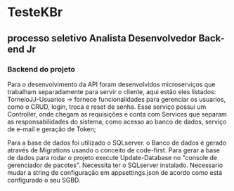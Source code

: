 # TesteKBr
## processo seletivo Analista Desenvolvedor Back-end Jr

### Backend do projeto

Para o desenvolvimento da API foram desenvolvidos microserviços que trabalham separadamente para servir o cliente, aqui estão eles listados:
TorneioJJ-Usuarios -> fornece funcionalidades para gerenciar os usuarios, como o CRUD, login, troca e reset de senha.
Esse serviço possui um Controller, onde chegam as requisições e conta com Services que separam as responsabilidades do sistema, como acesso ao
banco de dados, serviço de e-mail e geração de Token;

Para a base de dados foi utilizado o SQLserver.
o Banco de dados é gerado através de Migrations usando o conceito de code-first.
Para gerar a base de dados para rodar o projeto execute Update-Database no "console de gerenciador de pacotes".
Necessita ter o SQLserver instalado.
Necessario mudar a string de configuração em appsettings.json de acordo como está configurado o seu SGBD.

